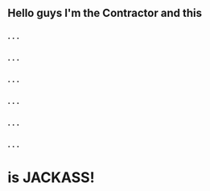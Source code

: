 ## Hello guys I'm the Contractor and this

### . . .
### . . .
### . . .
### . . .
### . . .
### . . .
# is **JACKASS!**